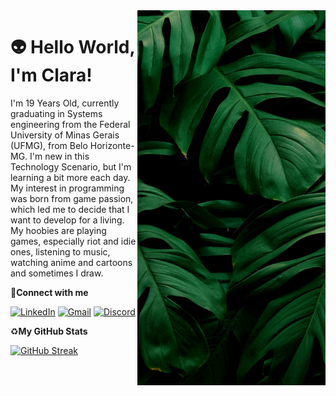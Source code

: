 <img align="right" alt="Developer vector created by storyset - www.freepik.com" height="600" src="https://raw.githubusercontent.com/a-vortex/a-vortex/main/wepik-export-20231123165333EBJo.jpeg">

# 👽 Hello World, I'm Clara!
I'm 19 Years Old, currently graduating in Systems engineering from the Federal University of Minas Gerais (UFMG), from Belo Horizonte-MG. I'm new in this Technology Scenario, but I'm learning a bit more each day. My interest in programming was born from game passion, which led me to decide that I want to develop for a living. My hoobies are playing games, especially riot and idie ones, listening to music, watching anime and cartoons and sometimes I draw.

🧩**Connect with me** 

[![LinkedIn](https://img.shields.io/badge/LinkedIn-000?style=for-the-badge&logo=linkedin&logoColor=green)](https://www.linkedin.com/in/mccontarinid/)
[![Gmail](https://img.shields.io/badge/Gmail-000?style=for-the-badge&logo=gmail&logoColor=green)](mailto:mccontarinid@gmail.com)
[![Discord](https://img.shields.io/badge/Discord-000?style=for-the-badge&logo=discord&logoColor=green)](https://https://discord.com/channels/@avortex_/)

♻**My GitHub Stats**

[![GitHub Streak](https://streak-stats.demolab.com/?user=a-vortex&theme=hacker&background=000&border=green&dates=white)](https://git.io/streak-stats)
